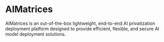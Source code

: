 AIMatrices
====================


AIMatrices is an out-of-the-box lightweight, end-to-end AI privatization deployment platform designed to provide efficient, flexible, and secure AI model deployment solutions.

